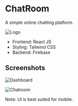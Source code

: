 
# ChatRoom
A simple online chatting platform.

![Logo](https://dsbalico.netlify.app/static/media/Chatroom.e1ea7369.png)

- Frontend: React JS
- Styling: Tailwind CSS
- Backend: Firebase

## Screenshots

![Dashboard](https://firebasestorage.googleapis.com/v0/b/chatroom-9bbc0.appspot.com/o/Dashboard.png?alt=media&token=ba8e2b90-c158-46e2-8972-55a2499f2bf0)

![Chatroom](https://firebasestorage.googleapis.com/v0/b/chatroom-9bbc0.appspot.com/o/room.png?alt=media&token=81770376-8e31-422b-8e7a-907d93a6f7c3)

Note: UI is best suited for mobile.